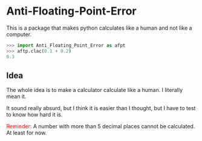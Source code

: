 # Anti-Floating-Point-Error
This is a package that makes python calculates like a human and not like a computer.
 ``` python
 >>> import Anti_Floating_Point_Error as afpt
 >>> aftp.clac(0.1 + 0.2)
0.3
 ```
## Idea
The whole idea is to make a calculator calculate like a human. I literally mean it.

It sound really absurd, but I think it is easier than I thought, but I have to test to know how hard it is.


 <span style="color:red">Reminder:</span>
A number with more than 5 decimal places cannot be calculated. At least for now.